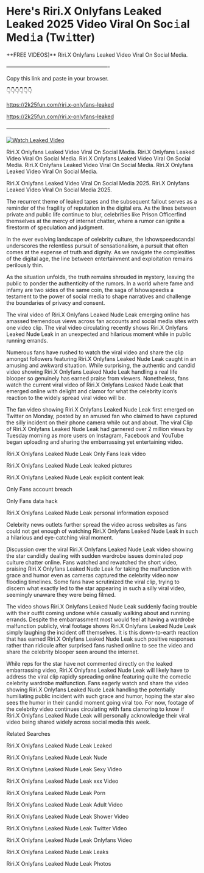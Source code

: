 # Here's Riri.X Onlyfans Leaked Leaked 2025 Video Viral On Soc𝚒al Med𝚒a (Tw𝚒tter)

++FREE VIDEOS]** Riri.X Onlyfans Leaked Video Viral On Social Media.

———————————————————-

Copy this link and paste in your browser.

👇👇👇👇👇👇

https://2k25fun.com/riri.x-onlyfans-leaked

https://2k25fun.com/riri.x-onlyfans-leaked

———————————————————-

[![Watch Leaked Video](https://miro.medium.com/v2/resize:fit:828/format:webp/1*cilzJN44JGOrTw9NJCrNHA.gif "Watch Leaked Video")](https://2k25fun.com/riri.x-onlyfans-leaked)

Riri.X Onlyfans Leaked Video Viral On Social Media. Riri.X Onlyfans Leaked Video Viral On Social Media. Riri.X Onlyfans Leaked Video Viral On Social Media. Riri.X Onlyfans Leaked Video Viral On Social Media. Riri.X Onlyfans Leaked Video Viral On Social Media.

Riri.X Onlyfans Leaked Video Viral On Social Media 2025. Riri.X Onlyfans Leaked Video Viral On Social Media 2025.

The recurrent theme of leaked tapes and the subsequent fallout serves as a reminder of the fragility of reputation in the digital era. As the lines between private and public life continue to blur, celebrities like Prison Officerfind themselves at the mercy of internet chatter, where a rumor can ignite a firestorm of speculation and judgment.

In the ever evolving landscape of celebrity culture, the Ishowspeedscandal underscores the relentless pursuit of sensationalism, a pursuit that often comes at the expense of truth and dignity. As we navigate the complexities of the digital age, the line between entertainment and exploitation remains perilously thin.

As the situation unfolds, the truth remains shrouded in mystery, leaving the public to ponder the authenticity of the rumors. In a world where fame and infamy are two sides of the same coin, the saga of Ishowspeedis a testament to the power of social media to shape narratives and challenge the boundaries of privacy and consent.

The viral video of Riri.X Onlyfans Leaked Nude Leak emerging online has amassed tremendous views across fan accounts and social media sites with one video clip. The viral video circulating recently shows Riri.X Onlyfans Leaked Nude Leak in an unexpected and hilarious moment while in public running errands.

Numerous fans have rushed to watch the viral video and share the clip amongst followers featuring Riri.X Onlyfans Leaked Nude Leak caught in an amusing and awkward situation. While surprising, the authentic and candid video showing Riri.X Onlyfans Leaked Nude Leak handling a real life blooper so genuinely has earned praise from viewers. Nonetheless, fans watch the current viral video of Riri.X Onlyfans Leaked Nude Leak that emerged online with delight and clamor for what the celebrity icon’s reaction to the widely spread viral video will be.

The fan video showing Riri.X Onlyfans Leaked Nude Leak first emerged on Twitter on Monday, posted by an amused fan who claimed to have captured the silly incident on their phone camera while out and about. The viral Clip of Riri.X Onlyfans Leaked Nude Leak had garnered over 2 million views by Tuesday morning as more users on Instagram, Facebook and YouTube began uploading and sharing the embarrassing yet entertaining video.

Riri.X Onlyfans Leaked Nude Leak Only Fans leak video

Riri.X Onlyfans Leaked Nude Leak leaked pictures

Riri.X Onlyfans Leaked Nude Leak explicit content leak

Only Fans account breach

Only Fans data hack

Riri.X Onlyfans Leaked Nude Leak personal information exposed

Celebrity news outlets further spread the video across websites as fans could not get enough of watching Riri.X Onlyfans Leaked Nude Leak in such a hilarious and eye-catching viral moment.

Discussion over the viral Riri.X Onlyfans Leaked Nude Leak video showing the star candidly dealing with sudden wardrobe issues dominated pop culture chatter online. Fans watched and rewatched the short video, praising Riri.X Onlyfans Leaked Nude Leak for taking the malfunction with grace and humor even as cameras captured the celebrity video now flooding timelines. Some fans have scrutinized the viral clip, trying to discern what exactly led to the star appearing in such a silly viral video, seemingly unaware they were being filmed.

The video shows Riri.X Onlyfans Leaked Nude Leak suddenly facing trouble with their outfit coming undone while casually walking about and running errands. Despite the embarrassment most would feel at having a wardrobe malfunction publicly, viral footage shows Riri.X Onlyfans Leaked Nude Leak simply laughing the incident off themselves. It is this down-to-earth reaction that has earned Riri.X Onlyfans Leaked Nude Leak such positive responses rather than ridicule after surprised fans rushed online to see the video and share the celebrity blooper seen around the internet.

While reps for the star have not commented directly on the leaked embarrassing video, Riri.X Onlyfans Leaked Nude Leak will likely have to address the viral clip rapidly spreading online featuring quite the comedic celebrity wardrobe malfunction. Fans eagerly watch and share the video showing Riri.X Onlyfans Leaked Nude Leak handling the potentially humiliating public incident with such grace and humor, hoping the star also sees the humor in their candid moment going viral too. For now, footage of the celebrity video continues circulating with fans clamoring to know if Riri.X Onlyfans Leaked Nude Leak will personally acknowledge their viral video being shared widely across social media this week.

Related Searches

Riri.X Onlyfans Leaked Nude Leak Leaked

Riri.X Onlyfans Leaked Nude Leak Nude

Riri.X Onlyfans Leaked Nude Leak Sexy Video

Riri.X Onlyfans Leaked Nude Leak xxx Video

Riri.X Onlyfans Leaked Nude Leak Porn

Riri.X Onlyfans Leaked Nude Leak Adult Video

Riri.X Onlyfans Leaked Nude Leak Shower Video

Riri.X Onlyfans Leaked Nude Leak Twitter Video

Riri.X Onlyfans Leaked Nude Leak Onlyfans Video

Riri.X Onlyfans Leaked Nude Leak Leaks

Riri.X Onlyfans Leaked Nude Leak Photos